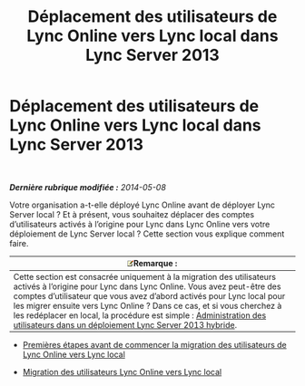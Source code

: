 ﻿---
title: Déplacement des utilisateurs de Lync Online vers Lync local dans Lync Server 2013
TOCTitle: Déplacement des utilisateurs de Lync Online vers Lync local dans Lync Server 2013
ms:assetid: 55733bb5-6742-4daf-8db5-1c5df86f4cea
ms:mtpsurl: https://technet.microsoft.com/fr-fr/library/Dn689117(v=OCS.15)
ms:contentKeyID: 62247321
ms.date: 06/01/2017
mtps_version: v=OCS.15
ms.translationtype: HT
---

# Déplacement des utilisateurs de Lync Online vers Lync local dans Lync Server 2013

 

_**Dernière rubrique modifiée :** 2014-05-08_

Votre organisation a-t-elle déployé Lync Online avant de déployer Lync Server local ? Et à présent, vous souhaitez déplacer des comptes d’utilisateurs activés à l’origine pour Lync dans Lync Online vers votre déploiement de Lync Server local ? Cette section vous explique comment faire.

<table>
<thead>
<tr class="header">
<th><img src="images/Gg398920.note(OCS.15).gif" title="note" alt="note" />Remarque :</th>
</tr>
</thead>
<tbody>
<tr class="odd">
<td>Cette section est consacrée uniquement à la migration des utilisateurs activés à l’origine pour Lync dans Lync Online. Vous avez peut-être des comptes d’utilisateur que vous avez d’abord activés pour Lync local pour les migrer ensuite vers Lync Online ? Dans ce cas, et si vous cherchez à les redéplacer en local, la procédure est simple : <a href="lync-server-2013-administering-users-in-a-hybrid-deployment.md">Administration des utilisateurs dans un déploiement Lync Server 2013 hybride</a>.</td>
</tr>
</tbody>
</table>


  - [Premières étapes avant de commencer la migration des utilisateurs de Lync Online vers Lync local](lync-server-2013-first-steps-before-you-start-migrating-users-from-lync-online-to-lync-on-premises.md)

  - [Migration des utilisateurs Lync Online vers Lync local](lync-server-2013-migrating-lync-online-users-to-lync-on-premises.md)

